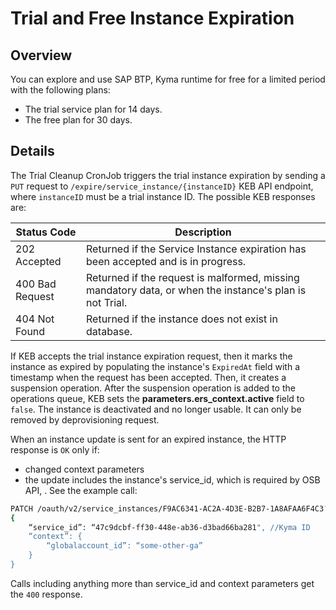 # Trial and Free Instance Expiration

## Overview

You can explore and use SAP BTP, Kyma runtime for free for a limited period with the following plans:
* The trial service plan for 14 days.
* The free plan for 30 days.



## Details

The Trial Cleanup CronJob triggers the trial instance expiration by sending a `PUT` request to `/expire/service_instance/{instanceID}` KEB API endpoint, where `instanceID` must be a trial instance ID. The possible KEB responses are:

| Status Code | Description                                                                                             |
| --- |---------------------------------------------------------------------------------------------------------|
| 202 Accepted | Returned if the Service Instance expiration has been accepted and is in progress.                       |
| 400 Bad Request | Returned if the request is malformed, missing mandatory data, or when the instance's plan is not Trial. |
| 404 Not Found | Returned if the instance does not exist in database.                                                    |

If KEB accepts the trial instance expiration request, then it marks the instance as expired by populating the instance's `ExpiredAt` field with a timestamp when the request has been accepted. Then, it creates a suspension operation. After the suspension operation is added to the operations queue, KEB sets the **parameters.ers_context.active** field to `false`. The instance is deactivated and no longer usable. It can only be removed by deprovisioning request.


When an instance update is sent for an expired instance, the HTTP response is `OK` only if:
* changed context parameters
* the update includes the instance's service_id, which is required by OSB API, .
See the example call:
```bash
PATCH /oauth/v2/service_instances/F9AC6341-AC2A-4D3E-B2B7-1A8AFAA6F4C3?accepts_incomplete=true
{
	“service_id”: “47c9dcbf-ff30-448e-ab36-d3bad66ba281", //Kyma ID
	“context”: {
		“globalaccount_id”: “some-other-ga”
	}
}
```

Calls including anything more than service_id and context parameters get the `400` response.